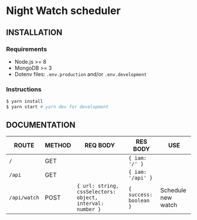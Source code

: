 # Night Watch scheduler

## INSTALLATION

### Requirements

- Node.js >= 8
- MongoDB >= 3
- Dotenv files: `.env.production` and/or `.env.development`

### Instructions

```bash
$ yarn install
$ yarn start # yarn dev for development
```

## DOCUMENTATION

| ROUTE        | METHOD | REQ BODY                                                  | RES BODY               | USE                |
| ------------ | ------ | --------------------------------------------------------- | ---------------------- | ------------------ |
| `/`          | GET    |                                                           | `{ iam: '/' }`         |
| `/api`       | GET    |                                                           | `{ iam: '/api' }`      |
| `/api/watch` | POST   | `{ url: string, cssSelectors: object, interval: number }` | `{ success: boolean }` | Schedule new watch |
